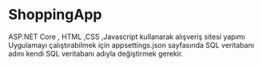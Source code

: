 # ShoppingApp
ASP.NET Core , HTML ,CSS ,Javascript kullanarak alışveriş sitesi yapımı
Uygulamayı çalıştırabilmek için appsettings.json sayfasında SQL veritabanı adını kendi SQL veritabanı adıyla değiştirmek gerekir.


